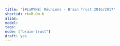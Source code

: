 ```yaml
---
title: "[#LaMYNE] Réunions - Brain Trust 2016/2017"
shortid: rkvR-Qm-b
alias:
model:
tags:
node: ["brain-trust"]
draft: yes
---
```

